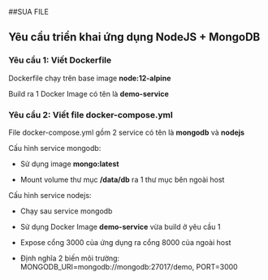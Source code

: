 ##SUA FILE
## Yêu cầu triển khai ứng dụng NodeJS + MongoDB

### Yêu cầu 1: Viết Dockerfile

Dockerfile chạy trên base image **node:12-alpine**

Build ra 1 Docker Image có tên là **demo-service**

### Yêu cầu 2: Viết file docker-compose.yml

File docker-compose.yml gồm 2 service có tên là **mongodb** và **nodejs**

Cấu hình service mongodb:

- Sử dụng image **mongo:latest**

- Mount volume thư mục **/data/db** ra 1 thư mục bên ngoài host

Cấu hình service nodejs:

- Chạy sau service mongodb

- Sử dụng Docker Image **demo-service** vừa build ở yêu cầu 1

- Expose cổng 3000 của ứng dụng ra cổng 8000 của ngoài host

- Định nghĩa 2 biến môi trường: MONGODB_URI=mongodb://mongodb:27017/demo, PORT=3000
